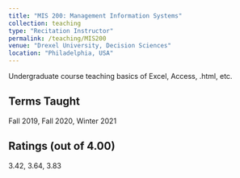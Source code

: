 ```yaml
---
title: "MIS 200: Management Information Systems"
collection: teaching
type: "Recitation Instructor"
permalink: /teaching/MIS200
venue: "Drexel University, Decision Sciences"
location: "Philadelphia, USA"
---
```


Undergraduate course teaching basics of Excel, Access, .html, etc.

## Terms Taught

Fall 2019, Fall 2020, Winter 2021

## Ratings (out of 4.00)

3.42, 3.64, 3.83
